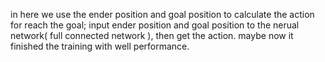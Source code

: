  in here we use the ender position and goal position to calculate the action for reach the goal;
 input ender position and goal position to the nerual network( full connected network ), then get the action.
 maybe now it finished the training with well performance.
 

